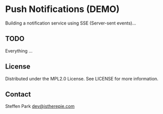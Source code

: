 # Push Notifications (DEMO)

Building a notification service using SSE (Server-sent events)...


## TODO

Everything ...


## License

Distributed under the MPL2.0 License. See LICENSE for more information.


## Contact

Steffen Park dev@istherepie.com